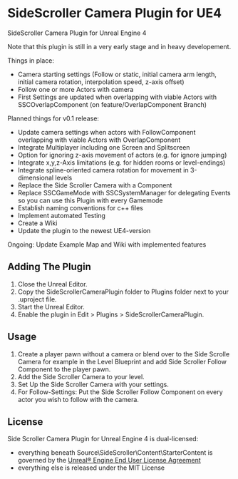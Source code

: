 # SideScroller Camera Plugin for UE4
SideScroller Camera Plugin for Unreal Engine 4

Note that this plugin is still in a very early stage and in heavy developement.

Things in place:
* Camera starting settings (Follow or static, initial camera arm length, initial camera rotation, interpolation speed, z-axis offset)
* Follow one or more Actors with camera
* First Settings are updated when overlapping with viable Actors with SSCOverlapComponent (on feature/OverlapComponent Branch)


Planned things for v0.1 release:
* Update camera settings when actors with FollowComponent overlapping with viable Actors with OverlapComponent
* Integrate Multiplayer including one Screen and Splitscreen
* Option for ignoring z-axis movement of actors (e.g. for ignore jumping)
* Integrate x,y,z-Axis limitations (e.g. for hidden rooms or level-endings)
* Integrate spline-oriented camera rotation for movement in 3-dimensional levels
* Replace the Side Scroller Camera with a Component
* Replace SSCGameMode with SSCSystemManager for delegating Events so you can use this Plugin with every Gamemode
* Establish naming conventions for c++ files
* Implement automated Testing
* Create a Wiki
* Update the plugin to the newest UE4-version

Ongoing: Update Example Map and Wiki with implemented features

## Adding The Plugin

1. Close the Unreal Editor.
1. Copy the SideScrollerCameraPlugin folder to Plugins folder next to your .uproject file.
1. Start the Unreal Editor.
1. Enable the plugin in Edit > Plugins > SideScrollerCameraPlugin.

## Usage

1. Create a player pawn without a camera or blend over to the Side Scrolle Camera for example in the Level Blueprint and add Side Scroller Follow Component to the player pawn.
1. Add the Side Scroller Camera to your level.
1. Set Up the Side Scroller Camera with your settings.
1. For Follow-Settings: Put the Side Scroller Follow Component on every actor you wish to follow with the camera.

## License

Side Scroller Camera Plugin for Unreal Engine 4 is dual-licensed:

* everything beneath Source\SideScroller\Content\StarterContent is governed by the [Unreal® Engine End User License Agreement](https://www.unrealengine.com/eula) 
* everything else is released under the MIT License
